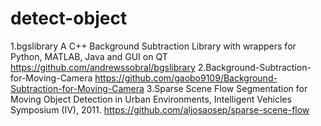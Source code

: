 # detect-object
1.bgslibrary
A C++ Background Subtraction Library with wrappers for Python, MATLAB, Java and GUI on QT
https://github.com/andrewssobral/bgslibrary
2.Background-Subtraction-for-Moving-Camera
https://github.com/gaobo9109/Background-Subtraction-for-Moving-Camera
3.Sparse Scene Flow Segmentation for Moving Object Detection in Urban Environments, Intelligent Vehicles Symposium (IV), 2011.
https://github.com/aljosaosep/sparse-scene-flow
